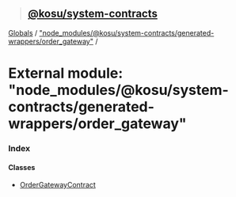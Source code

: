 > ## [@kosu/system-contracts](../README.md)

[Globals](../globals.md) / ["node_modules/@kosu/system-contracts/generated-wrappers/order_gateway"](_node_modules__kosu_system_contracts_generated_wrappers_order_gateway_.md) /

# External module: "node_modules/@kosu/system-contracts/generated-wrappers/order_gateway"

### Index

#### Classes

* [OrderGatewayContract](../classes/_node_modules__kosu_system_contracts_generated_wrappers_order_gateway_.ordergatewaycontract.md)